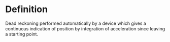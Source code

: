 # Definition

Dead reckoning performed automatically by a device which gives a
continuous indication of position by integration of acceleration since
leaving a starting point.
